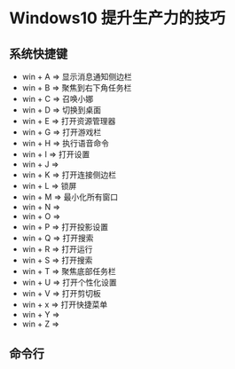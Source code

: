 # Windows10 提升生产力的技巧

## 系统快捷键

- win + A => 显示消息通知侧边栏
- win + B => 聚焦到右下角任务栏
- win + C => 召唤小娜
- win + D => 切换到桌面
- win + E => 打开资源管理器
- win + G => 打开游戏栏
- win + H => 执行语音命令
- win + I => 打开设置
- win + J =>
- win + K => 打开连接侧边栏
- win + L => 锁屏
- win + M => 最小化所有窗口
- win + N =>
- win + O =>
- win + P => 打开投影设置
- win + Q => 打开搜索
- win + R => 打开运行
- win + S => 打开搜索
- win + T => 聚焦底部任务栏
- win + U => 打开个性化设置
- win + V => 打开剪切板
- win + x => 打开快捷菜单
- win + Y =>
- win + Z =>

## 命令行
